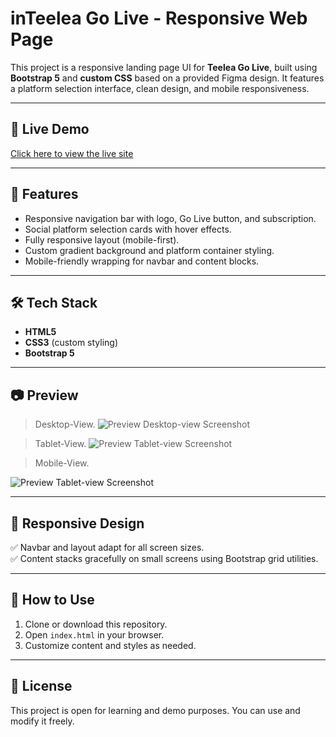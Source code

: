 # inTeelea Go Live - Responsive Web Page

This project is a responsive landing page UI for **Teelea Go Live**, built using **Bootstrap 5** and **custom CSS** based on a provided Figma design. It features a platform selection interface, clean design, and mobile responsiveness.

---
## 🔗 Live Demo

[Click here to view the live site](https://inteelea.vercel.app/)

---
## 🚀 Features

- Responsive navigation bar with logo, Go Live button, and subscription.
- Social platform selection cards with hover effects.
- Fully responsive layout (mobile-first).
- Custom gradient background and platform container styling.
- Mobile-friendly wrapping for navbar and content blocks.


---

## 🛠️ Tech Stack

- **HTML5**
- **CSS3** (custom styling)
- **Bootstrap 5**

---

## 📷 Preview

> Desktop-View.
 ![Preview Desktop-view Screenshot](https://res.cloudinary.com/demnpqwx3/image/upload/v1745944602/desktop-veiw_nyr5xy.png)

> Tablet-View.
 ![Preview Tablet-view Screenshot](https://res.cloudinary.com/demnpqwx3/image/upload/v1745944602/tablet-veiw_qaxrz4.png)

> Mobile-View.

![Preview Tablet-view Screenshot](https://res.cloudinary.com/demnpqwx3/image/upload/v1745944601/mobile-view_lqp2ee.png)

---

## 📱 Responsive Design

✅ Navbar and layout adapt for all screen sizes.  
✅ Content stacks gracefully on small screens using Bootstrap grid utilities.

---

## 🔧 How to Use

1. Clone or download this repository.
2. Open `index.html` in your browser.
3. Customize content and styles as needed.

---


## 📃 License

This project is open for learning and demo purposes. You can use and modify it freely.


